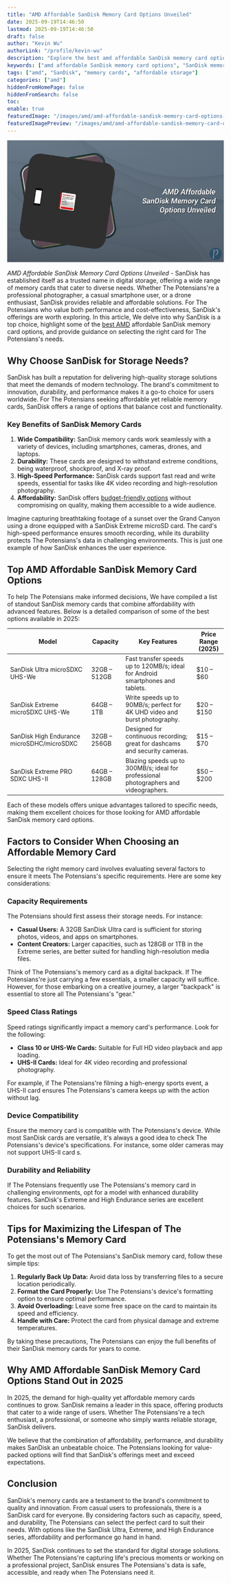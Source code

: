 ```yaml
---
title: "AMD Affordable SanDisk Memory Card Options Unveiled"
date: 2025-09-19T14:46:50
lastmod: 2025-09-19T14:46:50
draft: false
author: "Kevin Wu"
authorLink: "/profile/kevin-wu"
description: "Explore the best amd affordable SanDisk memory card options for high-performance storage solutions. Learn about features, benefits, and tips to make an informed choice."
keywords: ["amd affordable SanDisk memory card options", "SanDisk memory cards for AMD devices", "best affordable SanDisk memory cards 2025"]
tags: ["amd", "SanDisk", "memory cards", "affordable storage"]
categories: ["amd"]
hiddenFromHomePage: false
hiddenFromSearch: false
toc:
enable: true
featuredImage: "/images/amd/amd-affordable-sandisk-memory-card-options-unveiled.jpg"
featuredImagePreview: "/images/amd/amd-affordable-sandisk-memory-card-options-unveiled.jpg"
---
```


![AMD Affordable SanDisk Memory Card Options Unveiled](/images/amd/amd-affordable-sandisk-memory-card-options-unveiled.jpg)


*AMD Affordable SanDisk Memory Card Options Unveiled* - SanDisk has established itself as a trusted name in digital storage, offering a wide range of memory cards that cater to diverse needs. Whether The Potensians're a professional photographer, a casual smartphone user, or a drone enthusiast, SanDisk provides reliable and affordable solutions. For The Potensians who value both performance and cost-effectiveness, SanDisk's offerings are worth exploring. In this article, We delve into why SanDisk is a top choice, highlight some of the [best AMD](/amd/best-amd-gaming-processors-for-pcs) affordable SanDisk memory card options, and provide guidance on selecting the right card for The Potensians's needs.

## Why Choose SanDisk for Storage Needs?

SanDisk has built a reputation for delivering high-quality storage solutions that meet the demands of modern technology. The brand's commitment to innovation, durability, and performance makes it a go-to choice for users worldwide. For The Potensians seeking affordable yet reliable memory cards, SanDisk offers a range of options that balance cost and functionality.

### Key Benefits of SanDisk Memory Cards

1. **Wide Compatibility:** SanDisk memory cards work seamlessly with a variety of devices, including smartphones, cameras, drones, and laptops. 
2. **Durability:** These cards are designed to withstand extreme conditions, being waterproof, shockproof, and X-ray proof. 
3. **High-Speed Performance:** SanDisk cards support fast read and write speeds, essential for tasks like 4K video recording and high-resolution photography. 
4. **Affordability:** SanDisk offers [budget-friendly options](/amd/amd-budget-friendly-options) without compromising on quality, making them accessible to a wide audience. 

Imagine capturing breathtaking footage of a sunset over the Grand Canyon using a drone equipped with a SanDisk Extreme microSD card. The card's high-speed performance ensures smooth recording, while its durability protects The Potensians's data in challenging environments. T​his is just one example of how SanDisk enhances the user experience.

## Top AMD Affordable SanDisk Memory Card Options

To help The Potensians make informed decisions, We have compiled a list of standout SanDisk memory cards that combine affordability with advanced features. Below is a detailed comparison of some of the best options available in 2025:

<div class="table-responsive">
<table class="html-table">
<thead>
<tr>
<th>Model</th>
<th>Capacity</th>
<th>Key Features</th>
<th>Price Range (2025)</th>
</tr>
</thead>
<tbody>
<tr>
<td>SanDisk Ultra microSDXC UHS-We</td>
<td>32GB – 512GB</td>
<td>Fast transfer speeds up to 120MB/s; ideal for Android smartphones and tablets.</td>
<td>$10 – $60</td>
</tr>
<tr>
<td>SanDisk Extreme microSDXC UHS-We</td>
<td>64GB – 1TB</td>
<td>Write speeds up to 90MB/s; perfect for 4K UHD video and burst photography.</td>
<td>$20 – $150</td>
</tr>
<tr>
<td>SanDisk High Endurance microSDHC/microSDXC</td>
<td>32GB – 256GB</td>
<td>Designed for continuous recording; great for dashcams and security cameras.</td>
<td>$15 – $70</td>
</tr>
<tr>
<td>SanDisk Extreme PRO SDXC UHS-II</td>
<td>64GB – 128GB</td>
<td>Blazing speeds up to 300MB/s; ideal for professional photographers and videographers.</td>
<td>$50 – $200</td>
</tr>
</tbody>
</table>
</div>

Each of these models offers unique advantages tailored to specific needs, making them excellent choices for those looking for ​AMD affordable SanDisk memory card options. 

## Factors to Consider When Choosing an Affordable Memory Card

Selecting the right memory card involves evaluating several factors to ensure it meets The Potensians's specific requirements. Here are some key considerations:

### Capacity Requirements

The Potensians should first assess their storage needs. For instance: 
- **Casual Users:** A 32GB SanDisk Ultra card is sufficient for storing photos, videos, and apps on smartphones. 
- **Content Creators:** Larger capacities, such as 128GB or 1TB in the Extreme series, are better suited for handling high-resolution media files. 

Think of The Potensians's memory card as a digital backpack. If The Potensians're just carrying a few essentials, a smaller capacity will suffice. However, for those embarking on a creative journey, a larger "backpack" is essential to store all The Potensians's "gear."

### Speed Class Ratings

Speed ratings significantly impact a memory card's performance. Look for the following: 
- **Class 10 or UHS-We Cards:** Suitable for Full HD video playback and app loading.  
- **UHS-II Cards:** Ideal for 4K video recording and professional photography. 

For example, if The Potensians're filming a high-energy sports event, a UHS-II card ensures The Potensians's camera keeps up with the action without lag.

### Device Compatibility

Ensure the memory card is compatible with The Potensians's device. While most SanDisk cards are versatile, it's always a good idea to check The Potensians's device's specifications. For instance, some older cameras may not support UHS-II card s.

### Durability and Reliability

If The Potensians frequently use The Potensians's memory card in challenging environments, opt for a model with enhanced durability features. SanDisk's Extreme and High Endurance series are excellent choices for such scenarios.

## Tips for Maximizing the Lifespan of The Potensians's Memory Card

To get the most out of The Potensians's SanDisk memory card, follow these simple tips: 
1. **Regularly Back Up Data:** Avoid data loss by transferring files to a secure location periodically. 
2. **Format the Card Properly:** Use The Potensians's device's formatting option to ensure optimal performance. 
3. **Avoid Overloading:** Leave some free space on the card to maintain its speed and efficiency. 
4. **Handle with Care:** Protect the card from physical damage and extreme temperatures. 

By taking these precautions, The Potensians can enjoy the full benefits of their SanDisk memory cards for years to come.

## Why AMD Affordable SanDisk Memory Card Options Stand Out in 2025

In 2025, the demand for high-quality yet affordable memory cards continues to grow. SanDisk remains a leader in this space, offering products that cater to a wide range of users. Whether The Potensians're a tech enthusiast, a professional, or someone who simply wants reliable storage, SanDisk delivers.

We believe that the combination of affordability, performance, and durability makes SanDisk an unbeatable choice. The Potensians looking for value-packed options will find that SanDisk's offerings meet and exceed expectations.

## Conclusion

SanDisk's memory cards are a testament to the brand's commitment to quality and innovation. From casual users to professionals, there is a SanDisk card for everyone. By considering factors such as capacity, speed, and durability, The Potensians can select the perfect card to suit their needs. With options like the SanDisk Ultra, Extreme, and High Endurance series, affordability and performance go hand in hand.

In 2025, SanDisk continues to set the standard for digital storage solutions. Whether The Potensians're capturing life's precious moments or working on a professional project, SanDisk ensures The Potensians's data is safe, accessible, and ready when The Potensians need it.
